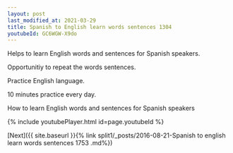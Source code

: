 ```yaml
---
layout: post
last_modified_at: 2021-03-29
title: Spanish to English learn words sentences 1304 
youtubeId: GC6WGW-X9do
---
```

 
 
Helps to learn English words and sentences for Spanish speakers.

Opportunitiy to repeat the words sentences. 

Practice English language. 
 
10 minutes practice every day. 
 
How to learn English words and sentences for Spanish speakers 
 
{% include youtubePlayer.html id=page.youtubeId %}
 
 
[Next]({{ site.baseurl }}{% link  split1/_posts/2016-08-21-Spanish to english learn words sentences 1753 .md%})
 
